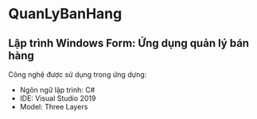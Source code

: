 # QuanLyBanHang
## Lập trình Windows Form: Ứng dụng quản lý bán hàng
Công nghệ được sử dụng trong ứng dựng:
+ Ngôn ngữ lập trình: C#
+ IDE: Visual Studio 2019
+ Model: Three Layers

